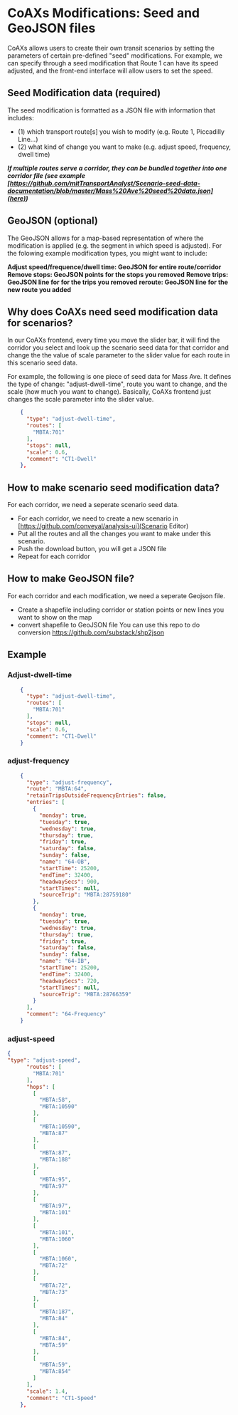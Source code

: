 # CoAXs Modifications: Seed and GeoJSON files

CoAXs allows users to create their own transit scenarios by setting the parameters of certain pre-defined "seed" modifications.  For example, we can specify through a seed modification that Route 1 can have its speed adjusted, and the front-end interface will allow users to set the speed.
   
## Seed Modification data (required)
The seed modification is formatted as a JSON file with information that includes:
- (1) which transport route[s] you wish to modify (e.g. Route 1, Piccadilly Line...) 
- (2) what kind of change you want to make (e.g. adjust speed, frequency, dwell time)
 
***If multiple routes serve a corridor, they can be bundled together into one corridor file (see example [https://github.com/mitTransportAnalyst/Scenario-seed-data-documentation/blob/master/Mass%20Ave%20seed%20data.json](here))***

## GeoJSON (optional)
The GeoJSON allows for a map-based representation of where the modification is applied (e.g. the segment in which speed is adjusted).  For the folowing example modification types, you might want to include:

**Adjust speed/frequence/dwell time: GeoJSON for entire route/corridor**
**Remove stops: GeoJSON points for the stops you removed**
**Remove trips: GeoJSON line for for the trips you removed**
**reroute: GeoJSON line for the new route you added**

## Why does CoAXs need seed modification data for scenarios?
In our CoAXs frontend, every time you move the slider bar, it will find the corridor you select and look up the scenario seed data for that corridor and change the the value of scale parameter to the slider value for each route in this scenario seed data.   

For example, the following is one piece of seed data for Mass Ave. It defines the type of change: "adjust-dwell-time", route you want to change, and the scale (how much you want to change). Basically, CoAXs frontend just changes the scale parameter into the slider value. 

```json
    {
      "type": "adjust-dwell-time",
      "routes": [
        "MBTA:701"
      ],
      "stops": null,
      "scale": 0.6,
      "comment": "CT1-Dwell"
    },
```

## How to make scenario seed modification data?
For each corridor, we need a seperate scenario seed data. 
- For each corridor, we need to create a new scenario in [https://github.com/conveyal/analysis-ui](Scenario Editor)
- Put all the routes and all the changes you want to make under this scenario. 
- Push the download button, you will get a JSON file
- Repeat for each corridor

## How to make GeoJSON file?
For each corridor and each modification, we need a seperate Geojson file. 
- Create a shapefile including corridor or station points or new lines you want to show on the map
- convert shapefile to GeoJSON file
You can use this repo to do conversion https://github.com/substack/shp2json

## Example
### Adjust-dwell-time
```json
    {
      "type": "adjust-dwell-time",
      "routes": [
        "MBTA:701"
      ],
      "stops": null,
      "scale": 0.6,
      "comment": "CT1-Dwell"
    }
```
### adjust-frequency
```json
    {
      "type": "adjust-frequency",
      "route": "MBTA:64",
      "retainTripsOutsideFrequencyEntries": false,
      "entries": [
        {
          "monday": true,
          "tuesday": true,
          "wednesday": true,
          "thursday": true,
          "friday": true,
          "saturday": false,
          "sunday": false,
          "name": "64-OB",
          "startTime": 25200,
          "endTime": 32400,
          "headwaySecs": 900,
          "startTimes": null,
          "sourceTrip": "MBTA:28759180"
        },
        {
          "monday": true,
          "tuesday": true,
          "wednesday": true,
          "thursday": true,
          "friday": true,
          "saturday": false,
          "sunday": false,
          "name": "64-IB",
          "startTime": 25200,
          "endTime": 32400,
          "headwaySecs": 720,
          "startTimes": null,
          "sourceTrip": "MBTA:28766359"
        }
      ],
      "comment": "64-Frequency"
    }
```

### adjust-speed
```json
{
"type": "adjust-speed",
      "routes": [
        "MBTA:701"
      ],
      "hops": [
        [
          "MBTA:58",
          "MBTA:10590"
        ],
        [
          "MBTA:10590",
          "MBTA:87"
        ],
        [
          "MBTA:87",
          "MBTA:188"
        ],
        [
          "MBTA:95",
          "MBTA:97"
        ],
        [
          "MBTA:97",
          "MBTA:101"
        ],
        [
          "MBTA:101",
          "MBTA:1060"
        ],
        [
          "MBTA:1060",
          "MBTA:72"
        ],
        [
          "MBTA:72",
          "MBTA:73"
        ],
        [
          "MBTA:187",
          "MBTA:84"
        ],
        [
          "MBTA:84",
          "MBTA:59"
        ],
        [
          "MBTA:59",
          "MBTA:854"
        ]
      ],
      "scale": 1.4,
      "comment": "CT1-Speed"
    },
```



